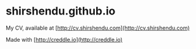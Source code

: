 shirshendu.github.io
====================

My CV, available at [http://cv.shirshendu.com](http://cv.shirshendu.com)

Made with [http://creddle.io](http://creddle.io)
